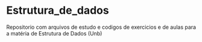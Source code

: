 # Estrutura_de_dados
Repositorio com arquivos de estudo e codigos de exercicios e de aulas para a matéria de Estrutura de Dados (Unb)
